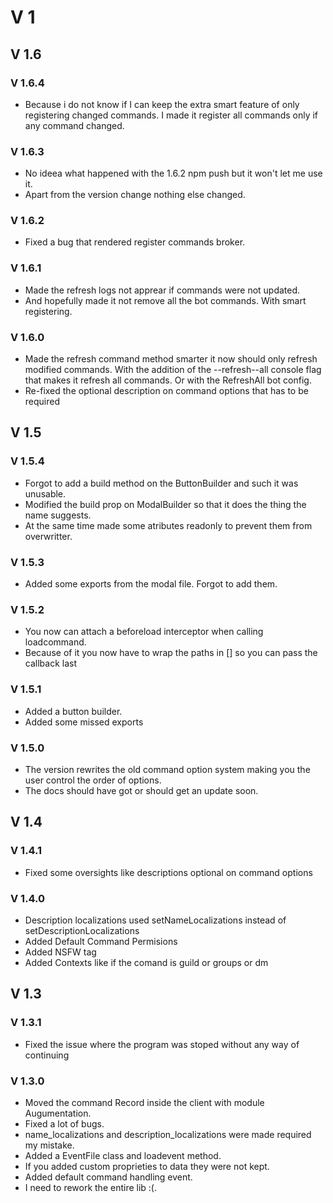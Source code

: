 # V 1

## V 1.6

### V 1.6.4

- Because i do not know if I can keep the extra smart feature of only registering changed commands. I made it register all commands only if any command changed.

### V 1.6.3

- No ideea what happened with the 1.6.2 npm push but it won't let me use it.
- Apart from the version change nothing else changed.

### V 1.6.2

- Fixed a bug that rendered register commands broker.

### V 1.6.1

- Made the refresh logs not apprear if commands were not updated.
- And hopefully made it not remove all the bot commands. With smart registering.

### V 1.6.0

- Made the refresh command method smarter it now should only refresh modified commands. With the addition of the --refresh--all console flag that makes it refresh all commands. Or with the RefreshAll bot config.
- Re-fixed the optional description on command options that has to be required

## V 1.5

### V 1.5.4

- Forgot to add a build method on the ButtonBuilder and such it was unusable.
- Modified the build prop on ModalBuilder so that it does the thing the name suggests.
- At the same time made some atributes readonly to prevent them from overwritter.

### V 1.5.3

- Added some exports from the modal file. Forgot to add them.

### V 1.5.2

- You now can attach a beforeload interceptor when calling loadcommand.
- Because of it you now have to wrap the paths in [] so you can pass the callback last

### V 1.5.1

- Added a button builder.
- Added some missed exports

### V 1.5.0

- The version rewrites the old command option system making you the user control the order of options.
- The docs should have got or should get an update soon.

## V 1.4

### V 1.4.1

- Fixed some oversights like descriptions optional on command options

### V 1.4.0

- Description localizations used setNameLocalizations instead of setDescriptionLocalizations
- Added Default Command Permisions
- Added NSFW tag
- Added Contexts like if the comand is guild or groups or dm

## V 1.3

### V 1.3.1

- Fixed the issue where the program was stoped without any way of continuing

### V 1.3.0

- Moved the command Record inside the client with module Augumentation.
- Fixed a lot of bugs.
- name_localizations and description_localizations were made required my mistake.
- Added a EventFile class and loadevent method.
- If you added custom proprieties to data they were not kept.
- Added default command handling event.
- I need to rework the entire lib :(.
